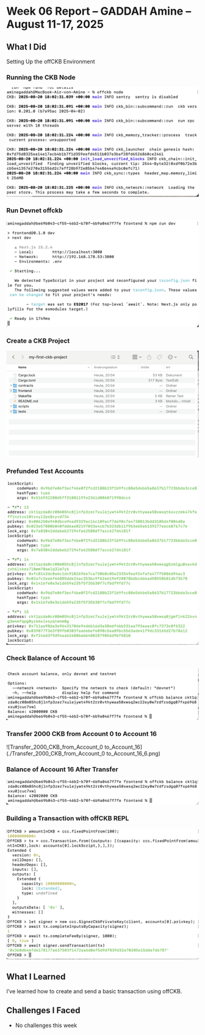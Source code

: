 # Week 06 Report – GADDAH Amine –August 11-17, 2025

## What I Did

Setting Up the offCKB Environment

### Running the CKB Node
![CKB Node Screenshot](./OffCKB_Node_1.png)

### Run Devnet offckb  
![Run DEV](./Run_DEV_2.png)

### Create a CKB Project
![Create CKB Project](./Create_CKB_Project_3.png)

### Prefunded Test Accounts
![Test_Accounts](./Test_Accounts_4.png)

### Check Balance of Account 16
![Check_Balance_Account_16](./Check_Balance_Account_16_5.png)

### Transfer 2000 CKB from Account 0 to Account 16
![Transfer_2000_CKB_from_Account_0 to_Account_16](./Transfer_2000_CKB_from_Account_0 to_Account_16_6.png)

### Balance of Account 16 After Transfer
![Balance of Account 16 after Transfer](./Balance_of_Account_16_after_Transfer_7.png)

### Building a Transaction with offCKB REPL
![Building a Transaction with Offckb REPL](./Building_a_Transaction_with_Offckb_REPL_8.png)

## What I Learned

I’ve learned how to create and send a basic transaction using offCKB.

## Challenges I Faced

- No challenges this week
